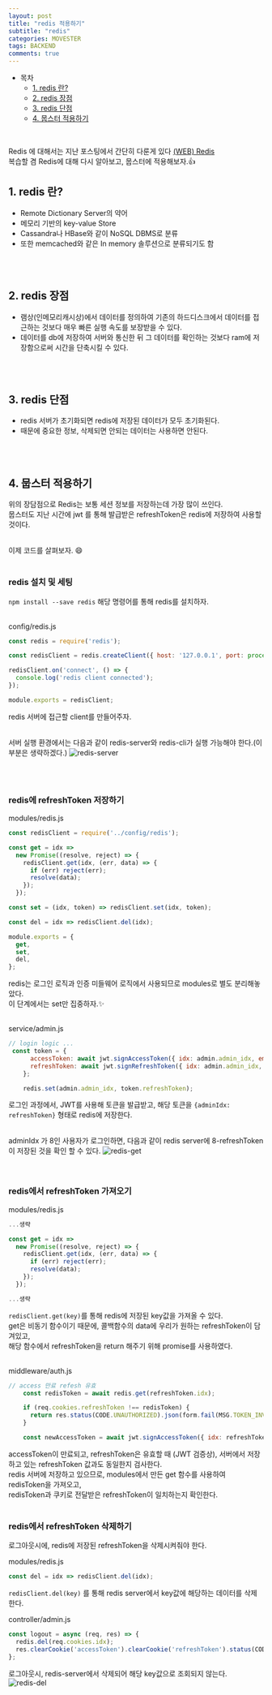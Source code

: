 ```yaml
---
layout: post
title: "redis 적용하기"
subtitle: "redis"
categories: MOVESTER
tags: BACKEND
comments: true
---
```


- 목차
  - [1. redis 란?](#)
  - [2. redis 장점](#)
  - [3. redis 단점](#)
  - [4. 뭅스터 적용하기](#)


<br>

Redis 에 대해서는 지난 포스팅에서 간단히 다룬게 있다 [(WEB) Redis](https://jnhro1.github.io/web/2021/06/08/Redis.html) <br>
복습할 겸 Redis에 대해 다시 알아보고, 뭅스터에 적용해보자.👍<br>

## 1. redis 란?

- Remote Dictionary Server의 약어
- 메모리 기반의 key-value Store
- Cassandra나 HBase와 같이 NoSQL DBMS로 분류
- 또한 memcached와 같은 In memory 솔루션으로 분류되기도 함

<br><br>

## 2. redis 장점

- 램상(인메모리캐시상)에서 데이터를 정의하여 기존의 하드디스크에서 데이터를 접근하는 것보다 매우 빠른 실행 속도를 보장받을 수 있다.
- 데이터를 db에 저장하여 서버와 통신한 뒤 그 데이터를 확인하는 것보다 ram에 저장함으로써 시간을 단축시킬 수 있다.

<br><br>

## 3. redis 단점

- redis 서버가 초기화되면 redis에 저장된 데이터가 모두 초기화된다.
- 때문에 중요한 정보, 삭제되면 안되는 데이터는 사용하면 안된다.

<br><br>

## 4. 뭅스터 적용하기

위의 장담점으로 Redis는 보통 세션 정보를 저장하는데 가장 많이 쓰인다.<br>
뭅스터도 지난 시간에 jwt 를 통해 발급받은 refreshToken은 redis에 저장하여 사용할 것이다.<br><br>

이제 코드를 살펴보자. 😄<br><br>

### redis 설치 및 세팅

`npm install --save redis`
해당 명령어를 통해 redis를 설치하자.<br><br>

config/redis.js
```javascript
const redis = require('redis');

const redisClient = redis.createClient({ host: '127.0.0.1', port: process.env.REDIS_PORT, db: 0 });

redisClient.on('connect', () => {
  console.log('redis client connected');
});

module.exports = redisClient;
```

redis 서버에 접근할 client를 만들어주자.<br><br>

서버 실행 환경에서는 다음과 같이 redis-server와 redis-cli가 실행 가능해야 한다.(이 부분은 생략하겠다.)
![redis-server](/assets/img/movester/redis-server.png)<br>

<br><br>

### redis에 refreshToken 저장하기

modules/redis.js
```javascript
const redisClient = require('../config/redis');

const get = idx =>
  new Promise((resolve, reject) => {
    redisClient.get(idx, (err, data) => {
      if (err) reject(err);
      resolve(data);
    });
  });

const set = (idx, token) => redisClient.set(idx, token);

const del = idx => redisClient.del(idx);

module.exports = {
  get,
  set,
  del,
};
```

redis는 로그인 로직과 인증 미들웨어 로직에서 사용되므로 modules로 별도 분리해놓았다.<br>
이 단계에서는 set만 집중하자.✨<br><br>

service/admin.js
```javascript
// login logic ...
 const token = {
      accessToken: await jwt.signAccessToken({ idx: admin.admin_idx, email: admin.email }),
      refreshToken: await jwt.signRefreshToken({ idx: admin.admin_idx, email: admin.email }),
    };

    redis.set(admin.admin_idx, token.refreshToken);
```

로그인 과정에서, JWT를 사용해 토큰을 발급받고, 해당 토큰을 `{adminIdx: refreshToken}` 형태로 redis에 저장한다.<br><br>

adminIdx 가 8인 사용자가 로그인하면, 다음과 같이 redis server에 8-refreshToken이 저장된 것을 확인 할 수 있다.
![redis-get](/assets/img/movester/redis-get.png)<br><br><br>

### redis에서 refreshToken 가져오기

modules/redis.js
```javascript
...생략

const get = idx =>
  new Promise((resolve, reject) => {
    redisClient.get(idx, (err, data) => {
      if (err) reject(err);
      resolve(data);
    });
  });

...생략
```

`redisClient.get(key)`를 통해 redis에 저장된 key값을 가져올 수 있다.<br>
get은 비동기 함수이기 때문에, 콜백함수의 data에 우리가 원하는 refreshToken이 담겨있고,<br>
해당 함수에서 refreshToken을 return 해주기 위해 promise를 사용하였다.<br><br>

middleware/auth.js
```javascript
// access 만료 refesh 유효
    const redisToken = await redis.get(refreshToken.idx);

    if (req.cookies.refreshToken !== redisToken) {
      return res.status(CODE.UNAUTHORIZED).json(form.fail(MSG.TOKEN_INVALID));
    }

    const newAccessToken = await jwt.signAccessToken({ idx: refreshToken.idx, email: refreshToken.email });
```

accessToken이 만료되고, refreshToken은 유효할 때 (JWT 검증상), 서버에서 저장하고 있는 refreshToken 값과도 동일한지 검사한다.<br>
redis 서버에 저장하고 있으므로, modules에서 만든 get 함수를 사용하여 redisToken을 가져오고,<br>
redisToken과 쿠키로 전달받은 refreshToken이 일치하는지 확인한다.<br><br>

### redis에서 refreshToken 삭제하기

로그아웃시에, redis에 저장된 refreshToken을 삭제시켜줘야 한다.<br>

modules/redis.js
```javascript
const del = idx => redisClient.del(idx);
```

`redisClient.del(key)` 를 통해 redis server에서 key값에 해당하는 데이터를 삭제한다.

controller/admin.js
```javascript
const logout = async (req, res) => {
  redis.del(req.cookies.idx);
  res.clearCookie('accessToken').clearCookie('refreshToken').status(CODE.OK).json(form.success(MSG.LOGOUT_SUCCESS));
};
```

로그아웃시, redis-server에서 삭제되어 해당 key값으로 조회되지 않는다.<br>
![redis-del](/assets/img/movester/redis-del.png)<br>